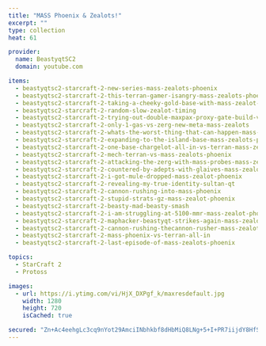 ```yaml
---
title: "MASS Phoenix & Zealots!"
excerpt: ""
type: collection
heat: 61

provider:
  name: BeastyqtSC2
  domain: youtube.com

items:
  - beastyqtsc2-starcraft-2-new-series-mass-zealots-phoenix
  - beastyqtsc2-starcraft-2-this-terran-gamer-isangry-mass-zealots-phoenix
  - beastyqtsc2-starcraft-2-taking-a-cheeky-gold-base-with-mass-zealot-phoenix
  - beastyqtsc2-starcraft-2-random-slow-zealot-timing
  - beastyqtsc2-starcraft-2-trying-out-double-maxpax-proxy-gate-build-vs-terran
  - beastyqtsc2-starcraft-2-only-1-gas-vs-zerg-new-meta-mass-zealots
  - beastyqtsc2-starcraft-2-whats-the-worst-thing-that-can-happen-mass-zealots-phoenix
  - beastyqtsc2-starcraft-2-expanding-to-the-island-base-mass-zealots-phoenix
  - beastyqtsc2-starcraft-2-one-base-chargelot-all-in-vs-terran-mass-zealots-phoenix
  - beastyqtsc2-starcraft-2-mech-terran-vs-mass-zealots-phoenix
  - beastyqtsc2-starcraft-2-attacking-the-zerg-with-mass-probes-mass-zealot-phoenix
  - beastyqtsc2-starcraft-2-countered-by-adepts-with-glaives-mass-zealot-phoenix
  - beastyqtsc2-starcraft-2-i-got-mule-dropped-mass-zealot-phoenix
  - beastyqtsc2-starcraft-2-revealing-my-true-identity-sultan-qt
  - beastyqtsc2-starcraft-2-cannon-rushing-into-mass-phoenix
  - beastyqtsc2-starcraft-2-stupid-strats-gz-mass-zealot-phoenix
  - beastyqtsc2-starcraft-2-beasty-mad-beasty-smash
  - beastyqtsc2-starcraft-2-i-am-struggling-at-5100-mmr-mass-zealot-phoenix
  - beastyqtsc2-starcraft-2-maphacker-beastyqt-strikes-again-mass-zealot-phoenix
  - beastyqtsc2-starcraft-2-cannon-rushing-thecannon-rusher-mass-zealot-phoenix
  - beastyqtsc2-starcraft-2-mass-phoenix-vs-terran-all-in
  - beastyqtsc2-starcraft-2-last-episode-of-mass-zealots-phoenix

topics:
  - StarCraft 2
  - Protoss

images:
  - url: https://i.ytimg.com/vi/HjX_DXPgf_k/maxresdefault.jpg
    width: 1280
    height: 720
    isCached: true

secured: "Zn+Ac4eehgLc3cq9nYot29AmciINbhkbf8dHbMiQ8LNg+5+I+PR7iijdY8HfSj+S3K4TTzOYubqIZGz09aeSEkKghqR9WZwIZI3m+EbkMnJpqzKKV/s78QB4Et6XjlbVMothAR+gHHZNMBP4RbxguRFjp6iKaMqfE4tZo8WlY1WK31T9Nu9kS3zhBPxCqWufysHgqw+4dbZ1jG0K3JZBTDoRSN6/bmDNty0AqgD0NtY6V5ZLnP2QMqJMgt+tpWgC7DoODruaICPrvjbkpUUoNReVXTtz74oHieOlO73lF78QsmZuOd7/b3MMJ2iSqLoWqt5/AdV5oX9rofODkorhg87F5ioakP3HloJOtmxoon0=;iekfhJ56LZ/ubNeU9K4GBQ=="
---
```


